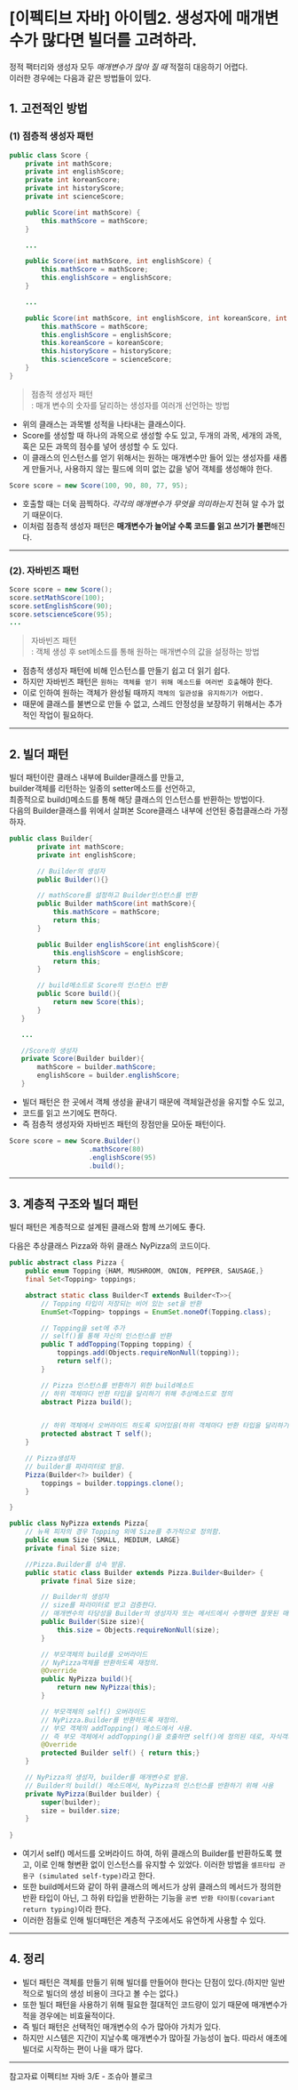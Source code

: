 # [이펙티브 자바] 아이템2. 생성자에 매개변수가 많다면 빌더를 고려하라.

정적 팩터리와 생성자 모두 *매개변수가 많아 질 때* 적절히 대응하기 어렵다.        
이러한 경우에는 다음과 같은 방법들이 있다.

## 1. 고전적인 방법

### (1) 점층적 생성자 패턴

```java
public class Score {
    private int mathScore;
    private int englishScore;
    private int koreanScore;
    private int historyScore;
    private int scienceScore;

    public Score(int mathScore) {
        this.mathScore = mathScore;
    }

    ...

    public Score(int mathScore, int englishScore) {
        this.mathScore = mathScore;
        this.englishScore = englishScore;
    }

    ...

    public Score(int mathScore, int englishScore, int koreanScore, int historyScore, int scienceScore) {
        this.mathScore = mathScore;
        this.englishScore = englishScore;
        this.koreanScore = koreanScore;
        this.historyScore = historyScore;
        this.scienceScore = scienceScore;
    }
}
```
> 점층적 생성자 패턴    
: 매개 변수의 숫자를 달리하는 생성자를 여러개 선언하는 방법

* 위의 클래스는 과목별 성적을 나타내는 클래스이다.    
* Score를 생성할 때 하나의 과목으로 생성할 수도 있고, 두개의 과목, 세개의 과목, 혹은 모든 과목의 점수를 넣어 생성할 수 도 있다. 
* 이 클래스의 인스턴스를 얻기 위해서는 원하는 매개변수만 들어 있는 생성자를 새롭게 만들거나, 사용하지 않는 필드에 의미 없는 값을 넣어 객체를 생성해야 한다.
```java
Score score = new Score(100, 90, 80, 77, 95);
```
* 호출할 때는 더욱 끔찍하다. *각각의 매개변수가 무엇을 의미하는지* 전혀 알 수가 없기 때문이다.
* 이처럼 점층적 생성자 패턴은 **매개변수가 늘어날 수록 코드를 읽고 쓰기가 불편**해진다.

---

### (2). 자바빈즈 패턴
```java
Score score = new Score();
score.setMathScore(100);
score.setEnglishScore(90);
score.setscienceScore(95);
...
```
> 자바빈즈 패턴     
: 객체 생성 후 set메소드를 통해 원하는 매개변수의 값을 설정하는 방법 

* 점층적 생성자 패턴에 비해 인스턴스를 만들기 쉽고 더 읽기 쉽다.
* 하지만 자바빈즈 패턴은 `원하는 객체를 얻기 위해 메소드를 여러번 호출`해야 한다.
* 이로 인하여 원하는 객체가 완성될 때까지 `객체의 일관성을 유지하기가 어렵다.`
* 때문에 클래스를 불변으로 만들 수 없고, 스레드 안정성을 보장하기 위해서는 추가적인 작업이 필요하다.

---

## 2. 빌더 패턴
빌더 패턴이란 클래스 내부에 Builder클래스를 만들고,     
 builder객체를 리턴하는 일종의 setter메소드를 선언하고,     
 최종적으로 build()메소드를 통해 해당 클래스의 인스턴스를 반환하는 방법이다.    
 다음의 Builder클래스를 위에서 살펴본 Score클래스 내부에 선언된 중첩클래스라 가정하자.
 ```java
 public class Builder{
        private int mathScore;
        private int englishScore;

        // Builder의 생성자
        public Builder(){}

        // mathScore를 설정하고 Builder인스턴스를 반환
        public Builder mathScore(int mathScore){
            this.mathScore = mathScore;
            return this;
        }

        public Builder englishScore(int englishScore){
            this.englishScore = englishScore;
            return this;
        }

        // build메소드로 Score의 인스턴스 반환
        public Score build(){
            return new Score(this);
        }
    }

    ...

    //Score의 생성자
    private Score(Builder builder){
        mathScore = builder.mathScore;
        englishScore = builder.englishScore;
    }
 ```
* 빌더 패턴은 한 곳에서 객체 생성을 끝내기 때문에 객체일관성을 유지할 수도 있고,      
* 코드를 읽고 쓰기에도 편하다.
* 즉 점층적 생성자와 자바빈즈 패턴의 장점만을 모아둔 패턴이다.
```java
Score score = new Score.Builder()
                    .mathScore(80)
                    .englishScore(95)
                    .build();
```
---

## 3. 계층적 구조와 빌더 패턴

빌더 패턴은 계층적으로 설계된 클래스와 함께 쓰기에도 좋다.

다음은 추상클래스 Pizza와 하위 클래스 NyPizza의 코드이다.

```java
public abstract class Pizza {
    public enum Topping {HAM, MUSHROOM, ONION, PEPPER, SAUSAGE,}
    final Set<Topping> toppings;

    abstract static class Builder<T extends Builder<T>>{
        // Topping 타입이 저장되는 비어 있는 set을 반환
        EnumSet<Topping> toppings = EnumSet.noneOf(Topping.class);

        // Topping을 set에 추가
        // self()를 통해 자신의 인스턴스를 반환
        public T addTopping(Topping topping) {
            toppings.add(Objects.requireNonNull(topping));
            return self();
        }

        // Pizza 인스턴스를 반환하기 위한 build메소드
        // 하위 객체마다 반환 타입을 달리하기 위해 추상메소드로 정의
        abstract Pizza build();


        // 하위 객체에서 오버라이드 하도록 되어있음(하위 객체마다 반환 타입을 달리하기 위해)
        protected abstract T self();
    }

    // Pizza생성자
    // builder를 파라미터로 받음.
    Pizza(Builder<?> builder) {
        toppings = builder.toppings.clone();
    }

}
```

```java
public class NyPizza extends Pizza{
    // 뉴욕 피자의 경우 Topping 외에 Size를 추가적으로 정의함.
    public enum Size {SMALL, MEDIUM, LARGE}
    private final Size size;

    //Pizza.Builder를 상속 받음.
    public static class Builder extends Pizza.Builder<Builder> {
        private final Size size;

        // Builder의 생성자
        // size를 파라미터로 받고 검증한다.
        // 매개변수의 타당성을 Builder의 생성자자 또는 메서드에서 수행하면 잘못된 매개변수를 최대한 일찍 확인할 수 있다.
        public Builder(Size size){
            this.size = Objects.requireNonNull(size);
        }

        // 부모객체의 build를 오버라이드
        // NyPizza객체를 반환하도록 재정의.
        @Override
        public NyPizza build(){
            return new NyPizza(this);
        }

        // 부모객체의 self() 오버라이드
        // NyPizza.Builder를 반환하도록 재정의.
        // 부모 객체의 addTopping() 메소드에서 사용.
        // 즉 부모 객체에서 addTopping()을 호출하면 self()에 정의된 데로, 자식객체의 인스턴스를 반환함.
        @Override
        protected Builder self() { return this;}
    }

    // NyPizza의 생성자, builder를 매개변수로 받음.
    // Builder의 build() 메소드에서, NyPizza의 인스턴스를 반환하기 위해 사용
    private NyPizza(Builder builder) {
        super(builder);
        size = builder.size;
    }
    
}
```
* 여기서 self() 메서드를 오버라이드 하여, 하위 클래스의 Builder를 반환하도록 했고, 이로 인해 형변환 없이 인스턴스를 유지할 수 있었다. 이러한 방법을 `셀프타입 관용구 (simulated self-type)`라고 한다.
* 또한 build메서드와 같이 하위  클래스의 메서드가 상위 클래스의 메서드가 정의한 반환 타입이 아닌, 그 하위 타입을 반환하는 기능을 `공변 반환 타이핑(covariant return typing)`이라 한다.
* 이러한 점들로 인해 빌더패턴은 계층적 구조에서도 유연하게 사용할 수 있다.

---

## 4. 정리

* 빌더 패턴은 객체를 만들기 위해 빌더를 만들어야 한다는 단점이 있다.(하지만 일반적으로 빌더의 생성 비용이 크다고 볼 수는 없다.)
* 또한 빌더 패턴을 사용하기 위해 필요한 절대적인 코드량이 있기 때문에 매개변수가 적을 경우에는 비효율적이다.
* 즉 빌더 패턴은 선택적인 매개변수의 수가 많아야 가치가 있다.
* 하지만 시스템은 지간이 지날수록 매개변수가 많아질 가능성이 높다. 따라서 애초에 빌더로 시작하는 편이 나을 때가 많다.


---
참고자료  이펙티브 자바 3/E - 조슈아 블로크
